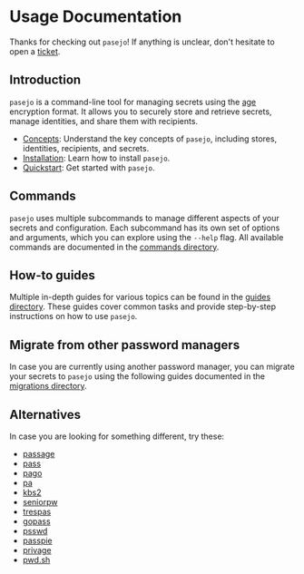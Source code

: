 # Usage Documentation

Thanks for checking out `pasejo`! If anything is unclear, don't hesitate to open a [ticket](https://github.com/metio/pasejo/issues).

## Introduction

`pasejo` is a command-line tool for managing secrets using the [age](https://age-encryption.org/) encryption format. It allows you to securely store and retrieve secrets, manage identities, and share them with recipients.

- [Concepts](./intro/concepts.md): Understand the key concepts of `pasejo`, including stores, identities, recipients, and secrets.
- [Installation](./intro/installation.md): Learn how to install `pasejo`.
- [Quickstart](./intro/quickstart.md): Get started with `pasejo`.

## Commands

`pasejo` uses multiple subcommands to manage different aspects of your secrets and configuration. Each subcommand has its own set of options and arguments, which you can explore using the `--help` flag. All available commands are documented in the [commands directory](./commands/README.md).

## How-to guides

Multiple in-depth guides for various topics can be found in the [guides directory](./guides/README.md). These guides cover common tasks and provide step-by-step instructions on how to use `pasejo`.

## Migrate from other password managers

In case you are currently using another password manager, you can migrate your secrets to `pasejo` using the following guides documented in the [migrations directory](./migrations/README.md).

## Alternatives

In case you are looking for something different, try these:

- [passage](https://github.com/FiloSottile/passage)
- [pass](https://www.passwordstore.org/)
- [pago](https://github.com/dbohdan/pago)
- [pa](https://github.com/biox/pa)
- [kbs2](https://github.com/woodruffw/kbs2)
- [seniorpw](https://gitlab.com/retirement-home/seniorpw)
- [trespas](https://gitlab.com/pizkaz/trespass)
- [gopass](https://www.gopass.pw/)
- [psswd](https://github.com/Gogopex/psswd)
- [passpie](https://github.com/marcwebbie/passpie)
- [privage](https://github.com/revelaction/privage)
- [pwd.sh](https://github.com/drduh/pwd.sh)
